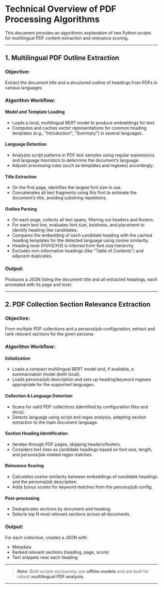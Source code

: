 # Technical Overview of PDF Processing Algorithms

This document provides an algorithmic explanation of two Python scripts for multilingual PDF content extraction and relevance scoring.

---

## 1. Multilingual PDF Outline Extraction

### **Objective:**

Extract the document title and a structured outline of headings from PDFs in various languages.

### **Algorithm Workflow:**

#### **Model and Template Loading**

* Loads a local, multilingual BERT model to produce embeddings for text.
* Computes and caches vector representations for common heading templates (e.g., "Introduction", "Summary") in several languages.

#### **Language Detection**

* Analyzes script patterns in PDF text samples using regular expressions and language heuristics to determine the document’s language.
* Adjusts processing rules (such as templates and regexes) accordingly.

#### **Title Extraction**

* On the first page, identifies the largest font size in use.
* Concatenates all text fragments using this font to estimate the document’s title, avoiding substring repetitions.

#### **Outline Parsing**

* On each page, collects all text spans, filtering out headers and footers.
* For each text line, evaluates font size, boldness, and placement to identify heading-like candidates.
* Compares the embedding of each candidate heading with the cached heading templates for the detected language using cosine similarity.
* Heading level (H1/H2/H3) is inferred from font size hierarchy.
* Excludes non-informative headings (like "Table of Contents") and adjacent duplicates.

### **Output:**

Produces a JSON listing the document title and all extracted headings, each annotated with its page and level.

---

## 2. PDF Collection Section Relevance Extraction

### **Objective:**

From multiple PDF collections and a persona/job configuration, extract and rank relevant sections for the given persona.

### **Algorithm Workflow:**

#### **Initialization**

* Loads a compact multilingual BERT model and, if available, a summarization model (both local).
* Loads persona/job description and sets up heading/keyword regexes appropriate for the supported languages.

#### **Collection & Language Detection**

* Scans for valid PDF collections (identified by configuration files and docs).
* Detects language using script and regex analysis, adapting section extraction to the main document language.

#### **Section Heading Identification**

* Iterates through PDF pages, skipping headers/footers.
* Considers text lines as candidate headings based on font size, length, and persona/job-related regex matches.

#### **Relevance Scoring**

* Calculates cosine similarity between embeddings of candidate headings and the persona/job description.
* Adds bonus scores for keyword matches from the persona/job config.

#### **Post-processing**

* Deduplicates sections by document and heading.
* Selects top N most relevant sections across all documents.

### **Output:**

For each collection, creates a JSON with:

* Metadata
* Ranked relevant sections (heading, page, score)
* Text snippets near each heading

---

> **Note:**
> Both scripts exclusively use **offline models** and are built for robust **multilingual PDF analysis**.

---
